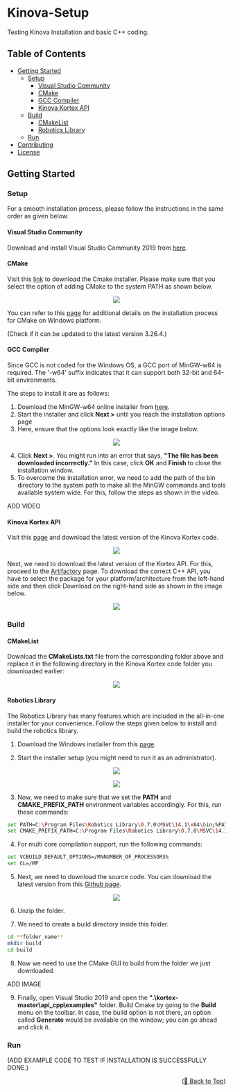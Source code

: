 # Kinova-Setup
Testing Kinova Installation and basic C++ coding.

## Table of Contents

- [Getting Started](#getting-started)
  - [Setup](#setup)
    - [Visual Studio Community](#visual-studio-community)
    - [CMake](#cmake)
    - [GCC Compiler](#gcc-compiler)
    - [Kinova Kortex API](#kinova-kortex-api)
  - [Build](#build)
    - [CMakeList](#cmakelist)
    - [Robotics Library](#robotics-library)
  - [Run](#run)
- [Contributing](#contributing)
- [License](#license)

## Getting Started

### Setup
For a smooth installation process, please follow the instructions in the same order as given below.

#### Visual Studio Community
Download and install Visual Studio Community 2019 from <a href="https://github.com/CARTIN-WP2-4/kinova_test/tree/main/Visual%20Studio%20Installer" target="_blank">here</a>.

#### CMake
Visit this <a href="https://github.com/CARTIN-WP2-4/kinova_test/tree/main/CMake" target="_blank">link</a> to download the Cmake installer. Please make sure that you select the option of adding CMake to the system PATH as shown below.

<p align="center">
  <img src="./data/CMake_Windows_install_path.png">
</p>

You can refer to this <a href="https://cmake.org/install/" target="_blank">page</a> for additional details on the installation process for CMake on Windows platform.

(Check if it can be updated to the latest version 3.26.4.)

#### GCC Compiler
Since GCC is not coded for the Windows OS, a GCC port of MinGW-w64 is required. The '-w64' suffix indicates that it can support both 32-bit and 64-bit environments.

The steps to install it are as follows:
1. Download the MinGW-w64 online installer from <a href="https://sourceforge.net/projects/mingw-w64/files/" target="_blank">here</a>.
2. Start the installer and click **Next >** until you reach the installation options page
3. Here, ensure that the options look exactly like the image below.

<p align="center">
  <img src="./data/GCC_Windows_install_settings.png">
</p>

4. Click **Next >**. You might run into an error that says, **"The file has been downloaded incorrectly."** In this case, click **OK** and **Finish** to close the installation window.
5. To overcome the installation error, we need to add the path of the bin directory to the system path to make all the MinGW commands and tools available system wide. For this, follow the steps as shown in the video.

ADD VIDEO

#### Kinova Kortex API
Visit this <a href="https://github.com/Kinovarobotics/kortex" target="_blank">page</a> and download the latest version of the Kinova Kortex code.

<p align="center">
  <img src="./data/Kinova_Code.gif">
</p>

Next, we need to download the latest version of the Kortex API. For this, proceed to the <a href="https://artifactory.kinovaapps.com/ui/repos/tree/General/generic-public%2Fkortex%2FAPI%2F2.3.0%2Fwindows_x86-64_msvc-2019.zip" target="_blank">Artifactory</a> page. To download the correct C++ API, you have to select the package for your platform/architecture from the left-hand side and then click Download on the right-hand side as shown in the image below.

<p align="center">
  <img src="./data/KinovaAPI.png">
</p>

### Build
#### CMakeList
Download the **CMakeLists.txt** file from the corresponding folder above and replace it in the following directory in the Kinova Kortex code folder you downloaded earlier:

<p align="center">
  <img src="./data/CMakeList.png">
</p>

#### Robotics Library

The Robotics Library has many features which are included in the all-in-one installer for your convenience. Follow the steps given below to install and build the robotics library.

1. Download the Windows instlaller from this <a href="https://www.roboticslibrary.org/download" target="_blank">page</a>.

2. Start the installer setup (you might need to run it as an administrator).

<p align="center">
  <img src="./data/RL_Installer_1.png">
</p>

<p align="center">
  <img src="./data/RL_Installer_2.png">
</p>

3. Now, we need to make sure that we set the **PATH** and **CMAKE_PREFIX_PATH** environment variables accordingly. For this, run these commands:
```sh
set PATH=C:\Program Files\Robotics Library\0.7.0\MSVC\14.1\x64\bin;%PATH%
set CMAKE_PREFIX_PATH=C:\Program Files\Robotics Library\0.7.0\MSVC\14.1\x64;%CMAKE_PREFIX_PATH%
```

4. For multi core compilation support, run the following commands:
```sh
set VCBUILD_DEFAULT_OPTIONS=/M%NUMBER_OF_PROCESSORS%
set CL=/MP
```

5. Next, we need to download the source code. You can download the latest version from this <a href="https://github.com/roboticslibrary/rl" target="_blank">Github page</a>.

<p align="center">
  <img src="./data/RL_Source_code.png">
</p>

6. Unzip the folder.

7. We need to create a build directory inside this folder.
```sh
cd **folder_name**
mkdir build
cd build
```

8. Now we need to use the CMake GUI to build from the folder we just downloaded. 

ADD IMAGE

9. Finally, open Visual Studio 2019 and open the **".\kortex-master\api_cpp\examples"** folder. Build Cmake by going to the **Build** menu on the toolbar. In case, the build option is not there, an option called **Generate** would be available on the window; you can go ahead and click it.

### Run
(ADD EXAMPLE CODE TO TEST IF INSTALLATION IS SUCCESSFULLY DONE.)

<!--## Contributing
Contributions are always welcome. If you have any suggestions to improve the instructions written here, please follow the steps given below. If you do not have any definite changes to make and would like to comment or discuss about any particular content, please feel free to open an issue with the **enhancement** tag.

1. Create a fork of the project.
2. Clone the fork on your local machine.
3. Create a new branch to work on.
4. Create a new markdown file with your username as the file name.
5. Add a description of changes you would like and save the file.
4. Commit your changes with the proper message.
5. Push your branch to the fork.
6. From your fork, open a pull request and wait for approval.

(ChECK THESE INSTRUCTIONS.)

## License
This project is licensed under the [NAME HERE] License - see the LICENSE.md file for details.-->

<p align="right">(<a href="#readme-top">🔼 Back to Top</a>)</p>



